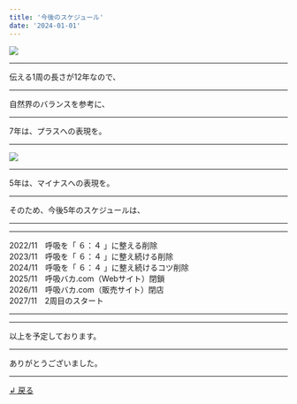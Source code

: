 ```yaml
---
title: '今後のスケジュール'
date: '2024-01-01'
---
```

![](/images/0-1_.png)
***
伝える1周の長さが12年なので、
***
自然界のバランスを参考に、
***
7年は、プラスへの表現を。  
***
![](/images/0-1__.png)
***
5年は、マイナスへの表現を。  
***
そのため、今後5年のスケジュールは、
***
***
2022/11　呼吸を「 ６：４ 」に整える削除  
2023/11　呼吸を「 ６：４ 」に整え続ける削除  
2024/11　呼吸を「 ６：４ 」に整え続けるコツ削除  
2025/11　呼吸バカ.com（Webサイト）閉鎖  
2026/11　呼吸バカ.com（販売サイト）閉店  
2027/11　2周目のスタート
***
***
以上を予定しております。
***
ありがとうございました。
***
[ ↲ 戻る ](https://01234567890.thebase.in/about)
